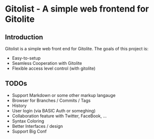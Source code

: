 # Gitolist - A simple web frontend for Gitolite

## Introduction
Gitolist is a simple web front end for Gitolite. The goals of this project is:

* Easy-to-setup
* Seamless Cooperation with Gitolite
* Flexible access level control (with gitolite)

## TODOs

* Support Markdown or some other markup langauge
* Browser for Branches / Commits / Tags
* History
* User login (via BASIC Auth or someghing)
* Collaboration feature with Twitter, FaceBook, ...
* Syntax Coloring
* Better Interfaces / design
* Support Big Conf
